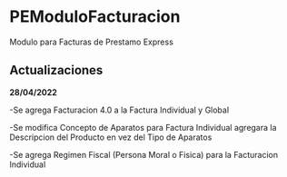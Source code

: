 # PEModuloFacturacion

Modulo para Facturas de Prestamo Express

## Actualizaciones

**28/04/2022**

-Se agrega Facturacion 4.0 a la Factura Individual y Global

-Se modifica Concepto de Aparatos para Factura Individual agregara la Descripcion del Producto en vez del Tipo de Aparatos

-Se agrega Regimen Fiscal (Persona Moral o Fisica) para la Facturacion Individual


